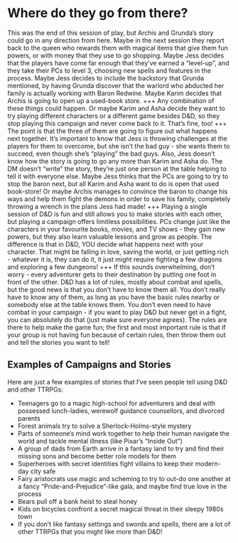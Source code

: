 # Where do they go from there?

This was the end of this session of play, but Archis and Grunda’s story could go in any direction from here. Maybe in the next session they report back to the queen who rewards them with magical items that give them fun powers, or with money that they use to go shopping. Maybe Jess decides that the players have come far enough that they’ve earned a “level-up”, and they take their PCs to level 3, choosing new spells and features in the process. Maybe Jess decides to include the backstory that Grunda mentioned, by having Grunda discover that the warlord who abducted her family is actually working with Baron Redwine. Maybe Karim decides that Archis is going to open up a used-book store.
+++
Any combination of these things could happen. Or maybe Karim and Asha decide they want to try playing different characters or a different game besides D&D, so they stop playing this campaign and never come back to it. That’s fine, too!
+++
The point is that the three of them are going to figure out what happens next together. It’s important to know that Jess is throwing challenges at the players for them to overcome, but she isn’t the bad guy - she wants them to succeed, even though she’s “playing” the bad guys. Also, Jess doesn’t know how the story is going to go any more than Karim and Asha do. The DM doesn’t “write” the story, they’re just one person at the table helping to tell it with everyone else. Maybe Jess thinks that the PCs are going to try to stop the baron next, but all Karim and Asha want to do is open that used book-store! Or maybe Archis manages to convince the baron to change his ways and help them fight the demons in order to save his family, completely throwing a wrench in the plans Jess had made! 
+++
Playing a single session of D&D is fun and still allows you to make stories with each other, but playing a campaign offers limitless possibilities. PCs change just like the characters in your favourite books, movies, and TV shows - they gain new powers, but they also learn valuable lessons and grow as people. The difference is that in D&D, YOU decide what happens next with your character. That might be falling in love, saving the world, or just getting rich - whatever it is, they can do it, it just might require fighting a few dragons and exploring a few dungeons!
+++
If this sounds overwhelming, don’t worry - every adventurer gets to their destination by putting one foot in front of the other. D&D has a lot of rules, mostly about combat and spells, but the good news is that you don’t have to know them all. You don’t really have to know any of them, as long as you have the basic rules nearby or somebody else at the table knows them. You don’t even need to have combat in your campaign - if you want to play D&D but never get in a fight, you can absolutely do that (just make sure everyone agrees). The rules are there to help make the game fun; the first and most important rule is that if your group is not having fun because of certain rules, then throw them out and tell the stories you want to tell!

## Examples of Campaigns and Stories
Here are just a few examples of stories that I’ve seen people tell using D&D and other TTRPGs:
* Teenagers go to a magic high-school for adventurers and deal with possessed lunch-ladies, werewolf guidance counsellors, and divorced parents
* Forest animals try to solve a Sherlock-Holms-style mystery 
* Parts of someone’s mind work together to help their human navigate the world and tackle mental illness (like Pixar’s “Inside Out”)
* A group of dads from Earth arrive in a fantasy land to try and find their missing sons and become better role models for them
* Superheroes with secret identities fight villains to keep their modern-day city safe
* Fairy aristocrats use magic and scheming to try to out-do one another at a fancy “Pride-and-Prejudice”-like gala, and maybe find true love in the process
* Bears pull off a bank heist to steal honey
* Kids on bicycles confront a secret magical threat in their sleepy 1980s town
* If you don’t like fantasy settings and swords and spells, there are a lot of other TTRPGs that you might like more than D&D!
